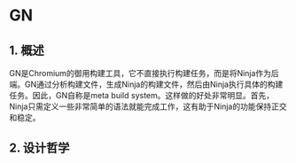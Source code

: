 # GN
## 1. 概述
GN是Chromium的御用构建工具，它不直接执行构建任务，而是将Ninja作为后端。GN通过分析构建文件，生成Ninja的构建文件，然后由Ninja执行具体的构建任务。因此，GN自称是meta build system。这样做的好处非常明显。首先，Ninja只需定义一些非常简单的语法就能完成工作，这有助于Ninja的功能保持正交和稳定。
## 2. 设计哲学


